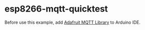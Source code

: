 # esp8266-mqtt-quicktest

Before use this example, add [Adafruit MQTT Library](https://github.com/adafruit/Adafruit_MQTT_Library) to Arduino IDE.
